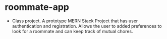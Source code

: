 # roommate-app
- Class project. A prototype MERN Stack Project that has user authentication and registration. Allows the user to added preferences to look for a roommate and can keep track of mutual chores.

